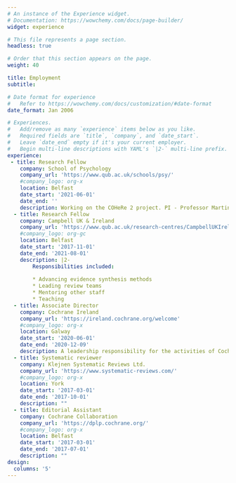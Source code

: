 ```yaml
---
# An instance of the Experience widget.
# Documentation: https://wowchemy.com/docs/page-builder/
widget: experience

# This file represents a page section.
headless: true

# Order that this section appears on the page.
weight: 40

title: Employment
subtitle:

# Date format for experience
#   Refer to https://wowchemy.com/docs/customization/#date-format
date_format: Jan 2006

# Experiences.
#   Add/remove as many `experience` items below as you like.
#   Required fields are `title`, `company`, and `date_start`.
#   Leave `date_end` empty if it's your current employer.
#   Begin multi-line descriptions with YAML's `|2-` multi-line prefix.
experience:
 - title: Research Fellow 
    company: School of Psychology
    company_url: 'https://www.qub.ac.uk/schools/psy/'
    #company_logo: org-x
    location: Belfast
    date_start: '2021-06-01'
    date_end: ''
    description: Working on the COHeRe 2 project. PI - Professor Martin Dempster 
  - title: Research Fellow 
    company: Campbell UK & Ireland
    company_url: 'https://www.qub.ac.uk/research-centres/CampbellUKIreland/'
    #company_logo: org-gc
    location: Belfast
    date_start: '2017-11-01'
    date_end: '2021-08-01'
    description: |2-
        Responsibilities included:
        
        * Advancing evidence synthesis methods
        * Leading review teams
        * Mentoring other staff
        * Teaching       
  - title: Associate Director
    company: Cochrane Ireland
    company_url: 'https://ireland.cochrane.org/welcome'
    #company_logo: org-x
    location: Galway
    date_start: '2020-06-01'
    date_end: '2020-12-09'
    description: A leadership responsibility for the activities of Cochrane Ireland with a focus on developing and maintaining strategic partnerships in the Cochrane community 
  - title: Systematic reviewer
    company: Klejnen Systematic Reviews Ltd.
    company_url: 'https://www.systematic-reviews.com/'
    #company_logo: org-x
    location: York
    date_start: '2017-03-01'
    date_end: '2017-10-01'
    description: "" 
  - title: Editorial Assistant
    company: Cochrane Collaboration
    company_url: 'https://dplp.cochrane.org/'
    #company_logo: org-x
    location: Belfast
    date_start: '2017-03-01'
    date_end: '2017-07-01'
    description: "" 
design:
  columns: '5'
---
```

